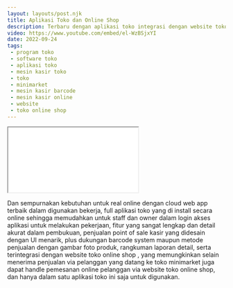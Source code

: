 ```yaml
---
layout: layouts/post.njk
title: Aplikasi Toko dan Online Shop
description: Terbaru dengan aplikasi toko integrasi dengan website toko online shop untuk mesin kasir online mu.
video: https://www.youtube.com/embed/el-WzBSjxYI
date: 2022-09-24
tags:
 - program toko
 - software toko
 - aplikasi toko
 - mesin kasir toko
 - toko
 - minimarket
 - mesin kasir barcode
 - mesin kasir online
 - website
 - toko online shop
---
```


<div class="video">
<iframe src="{{video}}" loading="lazy" title="{{description}}"></iframe>
</div>

Dan sempurnakan kebutuhan untuk real online dengan cloud web app terbaik dalam digunakan bekerja, full aplikasi toko yang di install secara online sehingga memudahkan untuk staff dan owner dalam login akses aplikasi untuk melakukan pekerjaan, fitur yang sangat lengkap dan detail akurat dalam pembukuan, penjualan point of sale kasir yang didesain dengan UI menarik, plus dukungan barcode system maupun metode penjualan dengan gambar foto produk, rangkuman laporan detail, serta terintegrasi dengan website toko online shop , yang memungkinkan selain menerima penjualan via pelanggan yang datang ke toko minimarket juga dapat handle pemesanan online pelanggan via website toko online shop, dan hanya dalam satu aplikasi toko ini saja untuk digunakan.
